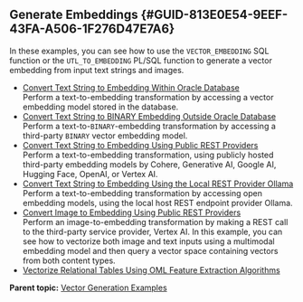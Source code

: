 ## Generate Embeddings {#GUID-813E0E54-9EEF-43FA-A506-1F276D47E7A6}

In these examples, you can see how to use the `VECTOR_EMBEDDING` SQL function or the `UTL_TO_EMBEDDING` PL/SQL function to generate a vector embedding from input text strings and images. 

  * [Convert Text String to Embedding Within Oracle Database](convert-text-string-embedding-oracle-database.md)  
Perform a text-to-embedding transformation by accessing a vector embedding model stored in the database. 
  * [Convert Text String to BINARY Embedding Outside Oracle Database](convert-text-string-binary-embedding-oracle-database.md)  
Perform a text-to-`BINARY`-embedding transformation by accessing a third-party `BINARY` vector embedding model. 
  * [Convert Text String to Embedding Using Public REST Providers](convert-text-string-embedding-using-public-third-party-apis.md)  
Perform a text-to-embedding transformation, using publicly hosted third-party embedding models by Cohere, Generative AI, Google AI, Hugging Face, OpenAI, or Vertex AI. 
  * [Convert Text String to Embedding Using the Local REST Provider Ollama](convert-text-string-embedding-locally-ollama.md)  
Perform a text-to-embedding transformation by accessing open embedding models, using the local host REST endpoint provider Ollama. 
  * [Convert Image to Embedding Using Public REST Providers](convert-image-embedding-using-public-third-party-apis.md)  
Perform an image-to-embedding transformation by making a REST call to the third-party service provider, Vertex AI. In this example, you can see how to vectorize both image and text inputs using a multimodal embedding model and then query a vector space containing vectors from both content types. 
  * [Vectorize Relational Tables Using OML Feature Extraction Algorithms](vectorize-relational-tables-using-oml-feature-extraction-algorithms.md)  




**Parent topic:** [Vector Generation Examples](vector-generation-examples.md)
